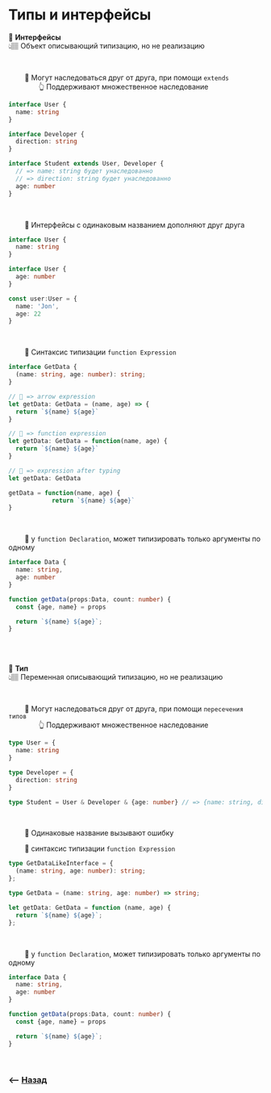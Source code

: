# Типы и интерфейсы

💠 **Интерфейсы**   
👆🏽 Объект описывающий типизацию, но не реализацию

<br>

&emsp;&emsp; 🔹 Могут наследоваться друг от друга, при помощи `extends`    
&emsp;&emsp;&emsp;&emsp; 👆 Поддерживают множественное наследование          
```typescript
interface User {
  name: string
}

interface Developer {
  direction: string
}

interface Student extends User, Developer {
  // => name: string будет унаследованно  
  // => direction: string будет унаследованно  
  age: number
}
```

<br>

&emsp;&emsp; 🔹 Интерфейсы с одинаковым названием дополняют друг друга
```typescript
interface User {
  name: string
}

interface User {
  age: number
}

const user:User = {
  name: 'Jon',
  age: 22
}
```

<br>

&emsp;&emsp; 🔹 Синтаксис типизации `function Expression`     
```typescript
interface GetData {
  (name: string, age: number): string;
}

// 🎯 => arrow expression
let getData: GetData = (name, age) => {
  return `${name} ${age}`
}

// 🎯 => function expression
let getData: GetData = function(name, age) {
  return `${name} ${age}`
}

// 🎯 => expression after typing 
let getData: GetData

getData = function(name, age) {
            return `${name} ${age}`
}
``` 

<br>

&emsp;&emsp; 🔹 у `function Declaration`, может типизировать только аргументы по одному    
```typescript
interface Data {
  name: string,
  age: number
}

function getData(props:Data, count: number) {
  const {age, name} = props

  return `${name} ${age}`;
}
```

<br><br>

💠 **Тип**   
👆🏽 Переменная описывающий типизацию, но не реализацию

<br>

&emsp;&emsp; 🔹 Могут наследоваться друг от друга, при помощи `пересечения типов`  
&emsp;&emsp;&emsp;&emsp; 👆 Поддерживают множественное наследование            
```typescript
type User = {
  name: string
}

type Developer = {
  direction: string
}

type Student = User & Developer & {age: number} // => {name: string, direction: string, age:number}
```

<br>

&emsp;&emsp; 🔹 Одинаковые название вызывают ошибку      

&emsp;&emsp; 🔹 синтаксис типизации `function Expression`
```typescript
type GetDataLikeInterface = {
  (name: string, age: number): string;
};

type GetData = (name: string, age: number) => string;

let getData: GetData = function (name, age) {
  return `${name} ${age}`;
};
```      

<br>

&emsp;&emsp; 🔹 у `function Declaration`, может типизировать только аргументы по одному    
```typescript
interface Data {
  name: string,
  age: number
}

function getData(props:Data, count: number) {
  const {age, name} = props

  return `${name} ${age}`;
}
```

<br>

### ⟵ **<a href="../../readme.md">Назад</a>**

